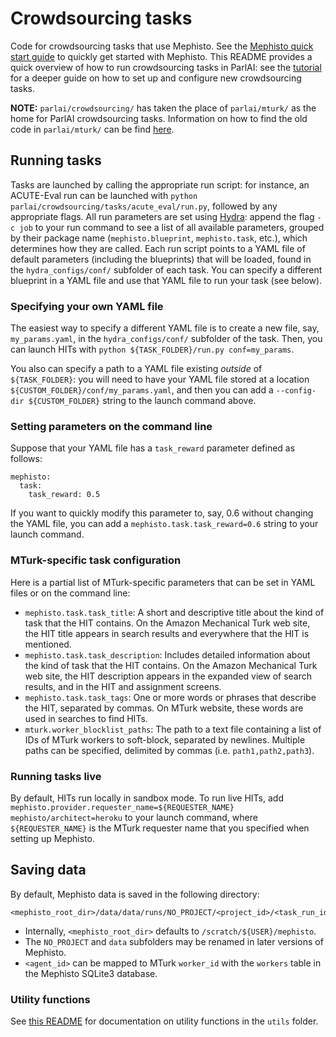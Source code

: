 # Crowdsourcing tasks

Code for crowdsourcing tasks that use Mephisto. See the [Mephisto quick start guide](https://github.com/facebookresearch/mephisto/blob/main/docs/quickstart.md) to quickly get started with Mephisto. This README provides a quick overview of how to run crowdsourcing tasks in ParlAI: see the [tutorial](https://github.com/facebookresearch/ParlAI/blob/main/docs/source/tutorial_crowdsourcing.md) for a deeper guide on how to set up and configure new crowdsourcing tasks.

**NOTE:** `parlai/crowdsourcing/` has taken the place of `parlai/mturk/` as the home for ParlAI crowdsourcing tasks. Information on how to find the old code in `parlai/mturk/` can be find [here](https://github.com/facebookresearch/ParlAI/tree/main/parlai/mturk/README.md).

## Running tasks

Tasks are launched by calling the appropriate run script: for instance, an ACUTE-Eval run can be launched with `python parlai/crowdsourcing/tasks/acute_eval/run.py`, followed by any appropriate flags. All run parameters are set using [Hydra](https://github.com/facebookresearch/hydra): append the flag `-c job` to your run command to see a list of all available parameters, grouped by their package name (`mephisto.blueprint`, `mephisto.task`, etc.), which determines how they are called. Each run script points to a YAML file of default parameters (including the blueprints) that will be loaded, found in the `hydra_configs/conf/` subfolder of each task. You can specify a different blueprint in a YAML file and use that YAML file to run your task (see below).

### Specifying your own YAML file

 The easiest way to specify a different YAML file is to create a new file, say, `my_params.yaml`, in the `hydra_configs/conf/` subfolder of the task. Then, you can launch HITs with `python ${TASK_FOLDER}/run.py conf=my_params`.

 You also can specify a path to a YAML file existing *outside* of `${TASK_FOLDER}`: you will need to have your YAML file stored at a location `${CUSTOM_FOLDER}/conf/my_params.yaml`, and then you can add a `--config-dir ${CUSTOM_FOLDER}` string to the launch command above.

### Setting parameters on the command line

Suppose that your YAML file has a `task_reward` parameter defined as follows:
```
mephisto:
  task:
    task_reward: 0.5
```
If you want to quickly modify this parameter to, say, 0.6 without changing the YAML file, you can add a `mephisto.task.task_reward=0.6` string to your launch command.

### MTurk-specific task configuration

Here is a partial list of MTurk-specific parameters that can be set in YAML files or on the command line:
- `mephisto.task.task_title`: A short and descriptive title about the kind of task that the HIT contains. On the Amazon Mechanical Turk web site, the HIT title appears in search results and everywhere that the HIT is mentioned.
- `mephisto.task.task_description`: Includes detailed information about the kind of task that the HIT contains. On the Amazon Mechanical Turk web site, the HIT description appears in the expanded view of search results, and in the HIT and assignment screens.
- `mephisto.task.task_tags`: One or more words or phrases that describe the HIT, separated by commas. On MTurk website, these words are used in searches to find HITs.
- `mturk.worker_blocklist_paths`: The path to a text file containing a list of IDs of MTurk workers to soft-block, separated by newlines. Multiple paths can be specified, delimited by commas (i.e. `path1,path2,path3`).

### Running tasks live

By default, HITs run locally in sandbox mode. To run live HITs, add `mephisto.provider.requester_name=${REQUESTER_NAME} mephisto/architect=heroku` to your launch command, where `${REQUESTER_NAME}` is the MTurk requester name that you specified when setting up Mephisto.

## Saving data

By default, Mephisto data is saved in the following directory:
```
<mephisto_root_dir>/data/data/runs/NO_PROJECT/<project_id>/<task_run_id>/<assignment_id>/<agent_id>/data
```
- Internally, `<mephisto_root_dir>` defaults to `/scratch/${USER}/mephisto`.
- The `NO_PROJECT` and `data` subfolders may be renamed in later versions of Mephisto.
- `<agent_id>` can be mapped to MTurk `worker_id` with the `workers` table in the Mephisto SQLite3 database.

### Utility functions

See [this README](https://github.com/facebookresearch/ParlAI/blob/main/parlai/crowdsourcing/utils/README.md) for documentation on utility functions in the `utils` folder.

